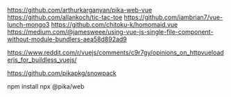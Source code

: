 https://github.com/arthurkarganyan/pika-web-vue
https://github.com/allankoch/tic-tac-toe
https://github.com/iambrian7/vue-lunch-mongo3
https://github.com/chitoku-k/homomaid.vue
https://medium.com/@jamesweee/using-vue-js-single-file-component-without-module-bundlers-aea58d892ad9

https://www.reddit.com/r/vuejs/comments/c9r7gy/opinions_on_httpvueloaderjs_for_buildless_vuejs/

https://github.com/pikapkg/snowpack



npm install
npx @pika/web